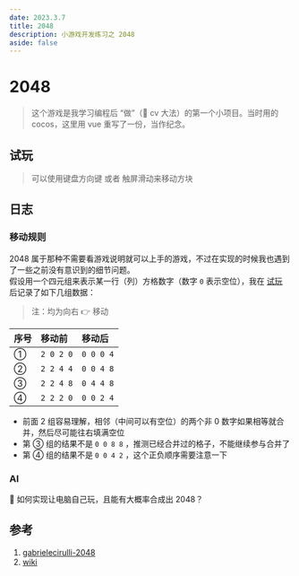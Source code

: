 ```yaml
---
date: 2023.3.7
title: 2048
description: 小游戏开发练习之 2048
aside: false
---
```


# 2048

> 这个游戏是我学习编程后 “做”（🐶 cv 大法）的第一个小项目。当时用的 cocos，这里用 vue 重写了一份，当作纪念。

## 试玩

> 可以使用键盘方向键 或者 触屏滑动来移动方块

<script lang='ts' setup>import C from '@/ep/2048/index.vue'</script>

<ClientOnly><C /></ClientOnly>

## 日志

### 移动规则

2048 属于那种不需要看游戏说明就可以上手的游戏，不过在实现的时候我也遇到了一些之前没有意识到的细节问题。  
假设用一个四元组来表示某一行（列）方格数字（数字 `0` 表示空位），我在 [试玩](https://play2048.co/) 后记录了如下几组数据：

> 注：均为向右 👉 移动

| 序号 | 移动前    | 移动后    |
| :--- | :-------- | :-------- |
| ①    | `2 0 2 0` | `0 0 0 4` |
| ②    | `2 2 4 4` | `0 0 4 8` |
| ③    | `2 2 4 8` | `0 4 4 8` |
| ④    | `2 2 2 0` | `0 0 2 4` |

- 前面 2 组容易理解，相邻（中间可以有空位）的两个非 0 数字如果相等就合并，然后尽可能往右填满空位
- 第 ③ 组的结果不是 `0 0 8 8` ，推测已经合并过的格子，不能继续参与合并了
- 第 ④ 组的结果不是 `0 0 4 2` ，这个正负顺序需要注意一下

### AI

🤔 如何实现让电脑自己玩，且能有大概率合成出 2048？

## 参考

1. [gabrielecirulli-2048](https://github.com/gabrielecirulli/2048)
2. [wiki](<https://en.wikipedia.org/wiki/2048_(video_game)>)

